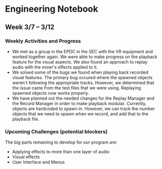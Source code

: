 # Engineering Notebook 
## Week 3/7 – 3/12

### Weekly Activities and Progress
* We met as a group in the EPDC in the SEC with the VR equipment and worked together again. We were able to make progress on the playback 
feature for the visual aspects. We also found an approach to replay audio with the mixer's effects applied to it.
* We solved some of the bugs we found when playing back recorded visual features. The primary bug occured where the spawned objects weren't
following the appropriate tracks. However, we determined that the issue came from the test files that we were using. Replaying spawned objects
now works properly.
* We have planned out the needed changes for the Replay Manager and the Record Manager in order to make playback modular. Currently, objects 
are hardcoded to spawn in. However, we can track the number objects that we need to spawn when we record, and add that to the playback file.

### Upcoming Challenges (potential blockers)
The big parts remaining to develop for our program are:
* Applying effects to more than one layer of audio
* Visual effects
* User Interface and Menus
